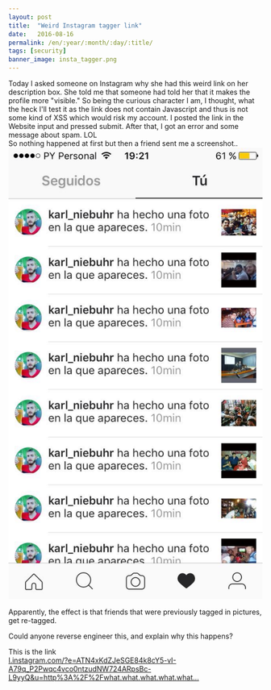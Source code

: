 ```yaml
---
layout: post
title:  "Weird Instagram tagger link"
date:   2016-08-16
permalink: /en/:year/:month/:day/:title/
tags: [security]
banner_image: insta_tagger.png
---
```

Today I asked someone on Instagram why she had this weird link on her description box. She told me that someone had told her that it makes the profile more "visible." So being the curious character I am, I thought, what the heck I'll test it as the link does not contain Javascript and thus is not some kind of XSS which would risk my account.
I posted the link in the Website input and pressed submit. After that, I got an error and some message about spam. LOL  
So nothing happened at first but then a friend sent me a screenshot..
![](/images/posts/instaspam.jpeg)

Apparently, the effect is that friends that were previously tagged in pictures, get re-tagged.

<!--more-->
Could anyone reverse engineer this, and explain why this happens?

This is the link  
<a href="l.instagram.com/?e=ATN4xKdZJeSGE84k8cY5-vI-A79q_P2Pwqc4vco0ntzudNW724ARpsBc-L9yyQ&u=http%3A%2F%2Fwhat.what.what.what.what.what.what.what.what.what.what.what.what.what.what.what.what.what.what.what.what.what.what.what.what.what.what.what.what.what.what.what.what.what.what.what.what.what.what.what.what.what.what.what.what.what.what.what.what.what.what.what.what.what.what.what.what.what.what.what.what.what.what.what.what.what.what.what.what.what.what.what.what.what.what.what.what.what.what.what.what.what.what.what.what.what.what.what.what.what.what.what.what.what.what.what.what.what.what.what.what.what.what.what.what.what.what.what.what.what.what.what.what.what.what.what.what.what.what.what.what.what.what.what.what.what.what.what.what.what.what.what.what.what.what.what.what.what.what.what.what.what.what.what.what.what.what.what.what.what.what.what.what.what.what.what.what.what.what.what.what.what.what.what.what.what.what.what.what.what.what.what.what.what.what.what.what.what.what.what.what.what.what.what.what.what.what.what.what.what.what.what.what.what.what.what.what.what.what.what.what.what.what.what.what.what.what.what.what.what.what.what.what.what.what.what.what.what.what.what.what.what.what.what.what.what.what.what.what.what.what.what.what.what.what.what.what.what.what.what.what.what.what.what.what.what.what.what.what.what.what.what.what.what.what.what.what.what.what.what.what.what.what.what.what.what.what.what.what.what.what.what.what.what.what.what.what.what.what.what.what.what.what.what.what.what.what.what.what.what.what.what.what.what.what.what.what.what.what.what.what.what.what.what.what.what.what.what.what.what.what.what.what.what.what.what.what.what.what.what.what.what.what.what.what.what.what.what.what.what.what.what.what.what.what.what.what.what.what.what.what.what.what.what.what.what.what.what.what.what.what.what.what.what.what.what.what.what.what.what.what.what.what.what.what.what.what.what.what.what.what.what.what.what.what.what.what.what.what.what.what.what.what.what.what.what.what.what.what.what.what.what.what.what.what.what.what.what.what.what.what.what.what.what.what.what.what.what.what.what.what.what.what.what.what.what.what.what.what.what.what.what.what.what.what.what.what.what.what.what.what.what.what.what.what.what.what.what.what.what.what.what.what.what.what.what.what.what.what.what.what.what.what.what.what.what.what.what.what.what.what.what.what.what.what.what.what.what.what.what.what.what.what.what.what.what.what.what.what.what.what.what.what.what.what.what.what.what.what.what.what.what.what.what.what.what.what.what.what.what.what.what.what.what.what.what.what.what.what.what.what.what.what.what.what.what.what.what.what.what.what.what.what.what.what.what.what.what.what.what.what.what.what.what.what.what.what.what.what.what.what.what.what.what.what.what.what.what.what.what.what.what.what.what.what.what.what.what.what.what.what.what.what.what.what.what.what.what.what.what.what.what.what.what.what.what.what.what.what.what.what.what.what.what.what.what.what.what.what.what.what.what.what.what.what.what.what.what.what.what.what.what.what.what.what.what.what.what.what.what.what.what.what.what.what.what.what.what.what.what.what.what.what.what.what.what.what.what.what.what.what.what.what.what.what.what.what.what.what.what.what.what.what.what.what.what.what.what.what.what.what.what.what.what.what.what.what.what.what.what.what.what.what.what.what.what.what.what.what.what.what.what.what.what.what.what.what.what.what.what.what.what.what.what.what.what.what.what.what.what.what.what.what.what.what.what.what.what.what.what.what.what.what.what.what.what.what.what.what.what.what.what.what.what.what.what.what.what.what.what.what.what.what.what.what.what.what.what.what.what.what.what.what.what.what.what.what.what.what.what.what.what.what.what.what.what.what.what.what.what.what.what.what.what.what.what.what.what.what.what.what.what.what.what.what.what.what.what.what.what.what.what.what.what.what.what.what.what.what.what.what.what.what.what.what.what.what.what.what.what.what.what.what.what.what.what.what.what.what.what.what.what.what.what.what.what.what.what.what.what.what.what.what.what.what.what.what.what.what.what.what.what.what.what.what.what.what.what.what.what.what.what.what.what.what.what.what.what.what.what.what.what.what.what.what.what.what.what.what.what.what.what.what.what.what.what.what.what.what.what.what.what.what.what.what.what.what.what.what.what.what.what.what.what.what.what.what.what.what.what.what.what.what.what.what.what.what.what.what.what.what.what.what.what.what.what.what.what.what.what.what.what.what.what.what.what.what.what.what.what.what.what.what.what.what.what.what.what.what.what.what.what.what.what.what.what.what.what.what.what.what.what.what.what.what.what.what.what.what.what.what.what.what.what.what.what.what.what.what.what.what.what.what.what.what.what.what.what.what.what.what.what.what.what.what.what.what.what.what.what.what.what.what.what.what.what.what.what.what.what.what.what.what.what.what.what.what.what.what.what.what.what.what.what.what.what.what.what.what.what.what.what.what.what.what.what.what.what.what.what.what.what.what.what.what.what.what.what.what.what.what.what.what.what.what.what.what.what.what.what.what.what.what.what.what.what.what.what.what.what.what.what.what.what.what.what.what.what.what.what.what.what.what.what.what.what.what.what.what.what.what.what.what.what.what.what.what.what.what.what.what.what.what.what.what.what.what.what.what.what.what.what.what.what.what.what.what.what.what.what.what.what.what.what.what.what.what.what.what.what.what.what.what.what.what.what.what.what.what.what.what.what.what.what.what.what.what.what.what.what.what.what.what.what.what.what.what.what.what.what.what.what.what.what.what.what.what.what.what.what.what.what.what.what.what.what.what.what.what.what.what.what.what.what.what.what.what.what.what.what.what.what.what.what.what.what.what.what.what.what.what.what.what.what.what.what.what.what.what.what.what.what.what.what.what.what.what.what.what.what.what.what.what.what.what.what.what.what.what.what.what.what.what.what.what.what.what.what.what.what.what.what.what.what.what.what.what.what.what.what.what.what.what.what.what.what.what.what.what.what.what.what.what.what.what.what.what.what.what.what.what.what.what.what.what.what.what.what.what.what.what.what.what.what.what.what.what.what.what.what.what.what.what.what.what.what.what.what.what.what.what.what.what.what.what.what.what.what.what.what.what.what.what.what.what.what.what.what.what.what.what.what.what.what.what.what.what.what.what.what.what.what.what.what.what.what.what.what.what.what.what.what.what.what.what.what.what.what.what.what.what.what.what.what.what.what.what.what.what.what.what.what.what.what.what.what.what.what.what.what.what.what.what.what.what.what.what.what.what.what.what.what.what.what.what.what.what.what.what.what.what.what.what.what.what.what.what.what.what.what.what.what.what.what.what.what.what.what.what.what.what.what.what.what.what.what.what.what.what.what.what.what.what.what.what.what.what.what.what.what.what.what.what.what.what.what.what.what.what.what.what.what.what.what.what.what.what.what.what.what.what.what.what.what.what.what.what.what.what.what.what.what.what.what.what.what.what.what.what.what.what.what.what.what.what.what.what.what.what.what.what.what.what.what.what.what.what.what.what.what.what.what.what.what.what.what.what.what.what.what.what.what.what.what.what.what.what.what.what.what.what.what.what.what.what.what.what.what.what.what.what.what.what.what.what.what.what.what.what.what.what.what.what.what.what.what.what.what.what.what.what.what.what.what.what.what.what.what.what.what.what.what.what.what.what.what.what.what.what.what.what.what.what.what.what.what.what.what.what.what.what.what.what.what.what.what.what.what.what.what.what.what.what.what.what.what.what.what.what.what.what.what.what.what.what.what.what.what.what.what.what.what.what.what.what.what.what.what.what.what.what.what.what.what.what.what.what.what.what.what.what.what.what.what.what.what.what.what.what.what.what.what.what.what.what.what.what.what.what.what.what.what.what.what.what.what.what.what.what.what.what.what.what.what.what.what.what.what.what.what.what.what.what.what.what.what.what.what.what.what.what.what.what.what.what.what.what.what.what.what.what.what.what.what.what.what.what.what.what.what.what.what.what.what.what.what.what.what.what.what.what.what.what.what.what.what.what.what.what.what.what.what.what.what.what.what.what.what.what.what.what.what.what.what.what.what.what.what.what.what.what.what.what.what.what.what.what.what.what.what.what.what.what.what.what.what.what.what.what.what.what.what.what.what.what.what.what.what.what.what.what.what.what.what.what.what.what.what.what.what.what.what.what.what.what.what.what.what.what.what.what.what.what.what.what.what.what.what.what.what.what.what.what.what.what.what.what.what.what.what.what.what.what.what.what.what.what.what.what.what.what.what.what.what.what.what.what.what.what.what.what.what.what.what.what.what.what.what.what.what.what.what.what.what.what.what.what.what.what.what.what.what.what.what.what.what.what.what.what.what.what.what.what.what.what.what.what.what.what.what.what.what.what.what.what.what.what.what.what.what.what.what.what.what.what.what.what.what.what.what.what.what.what.what.what.what.what.what.what.what.what.what.what.what.what.what.what.what.what.what.what.what.what.what.what.what.what.what.what.what.what.what.what.what.what.what.what.what.what.what.what.what.what.what.what.what.what.what.what.what.what.what.what.what.what.what.what.what.what.what.what.what.what.what.what.what.what.what.what.what.what.what.what.what.what.what.what.what.what.what.what.what.what.what.what.what.what.what.what.what.what.what.what.what.what.what.what.what.what.what.what.what.what.what.what.what.what.what.what.what.what.what.what.what.what.what.what.what.what.what.what.what.what.what.what.what.what.what.what.what.wha…">l.instagram.com/?e=ATN4xKdZJeSGE84k8cY5-vI-A79q_P2Pwqc4vco0ntzudNW724ARpsBc-L9yyQ&u=http%3A%2F%2Fwhat.what.what.what.what…</a>
